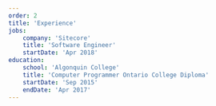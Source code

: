 ```yaml
---
order: 2
title: 'Experience'
jobs:
    company: 'Sitecore'
    title: 'Software Engineer'
    startDate: 'Apr 2018'
education:
    school: 'Algonquin College'
    title: 'Computer Programmer Ontario College Diploma'
    startDate: 'Sep 2015'
    endDate: 'Apr 2017'
---
```


